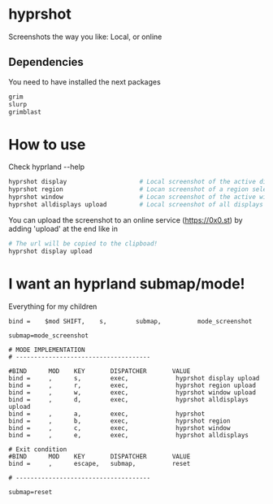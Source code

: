 # hyprshot
Screenshots the way you like: Local, or online

## Dependencies
You need to have installed the next packages

``` sh
grim
slurp
grimblast
```

# How to use
Check hyprland --help
``` sh
hyprshot display                    # Local screenshot of the active display.
hyprshot region                     # Locan screenshot of a region selected by the user.
hyprshot window                     # Locan screenshot of the active window
hyprshot alldisplays upload         # Local screenshot of all displays currently enabled.
```
You can upload the screenshot to an online service (https://0x0.st) by adding 'upload' at the end like in

``` sh
# The url will be copied to the clipboad!
hyprshot display upload
```

# I want an hyprland submap/mode!

Everything for my children
```
bind =    $mod SHIFT,    s,        submap,          mode_screenshot

submap=mode_screenshot

# MODE IMPLEMENTATION
# -------------------------------------

#BIND      MOD    KEY       DISPATCHER       VALUE
bind =     ,      s,        exec,             hyprshot display upload
bind =     ,      r,        exec,             hyprshot region upload
bind =     ,      w,        exec,             hyprshot window upload
bind =     ,      d,        exec,             hyprshot alldisplays upload
bind =     ,      a,        exec,             hyprshot
bind =     ,      b,        exec,             hyprshot region
bind =     ,      c,        exec,             hyprshot window 
bind =     ,      e,        exec,             hyprshot alldisplays

# Exit condition
#BIND      MOD    KEY       DISPATCHER       VALUE
bind =     ,      escape,   submap,          reset 

# -------------------------------------

submap=reset
```
